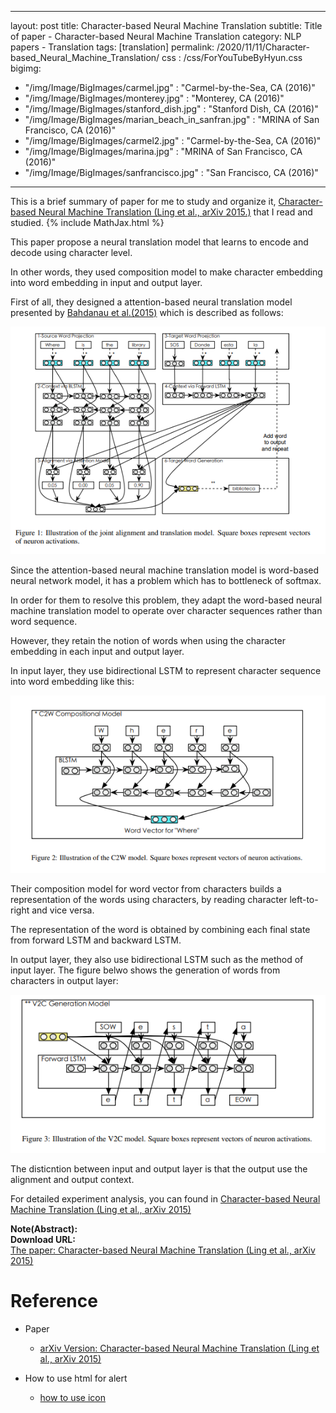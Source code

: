 
---
layout: post
title: Character-based Neural Machine Translation
subtitle: Title of paper - Character-based Neural Machine Translation
category: NLP papers - Translation
tags: [translation]
permalink: /2020/11/11/Character-based_Neural_Machine_Translation/
css : /css/ForYouTubeByHyun.css
bigimg: 
  - "/img/Image/BigImages/carmel.jpg" : "Carmel-by-the-Sea, CA (2016)"
  - "/img/Image/BigImages/monterey.jpg" : "Monterey, CA (2016)"
  - "/img/Image/BigImages/stanford_dish.jpg" : "Stanford Dish, CA (2016)"
  - "/img/Image/BigImages/marian_beach_in_sanfran.jpg" : "MRINA of San Francisco, CA (2016)"
  - "/img/Image/BigImages/carmel2.jpg" : "Carmel-by-the-Sea, CA (2016)"
  - "/img/Image/BigImages/marina.jpg" : "MRINA of San Francisco, CA (2016)"
  - "/img/Image/BigImages/sanfrancisco.jpg" : "San Francisco, CA (2016)"
  
---

This is a brief summary of paper for me to study and organize it, [Character-based Neural Machine Translation (Ling et al., arXiv 2015.)](https://arxiv.org/abs/1511.04586)
 that I read and studied. 
{% include MathJax.html %}


This paper propose a neural translation model that learns to encode and decode using character level. 

In other words, they used composition model to make character embedding into word embedding in input and output layer.

First of all, they designed a attention-based neural translation model presented by [Bahdanau et al.(2015)](https://arxiv.org/abs/1409.0473)  which is described as follows:

![Ling et al., arXiv 2015.](/img/Image/NaturalLanguageProcessing/NLPLabs/Paper_Investigation/Translation/2020-11-11-Character-based_Neural_Machine_Translation/basic_model.PNG)

Since the attention-based neural machine translation model is word-based neural network model, it has a problem which has to bottleneck of softmax. 

In order for them to resolve this problem, they adapt the word-based neural machine translation model to operate over character sequences rather than word sequence.

However, they retain the notion of words when using the character embedding in each input and output layer. 


In input layer, they use bidirectional LSTM to represent character sequence into word embedding like this:

![Ling et al., arXiv 2015.](/img/Image/NaturalLanguageProcessing/NLPLabs/Paper_Investigation/Translation/2020-11-11-Character-based_Neural_Machine_Translation/input_embedding.PNG)

Their composition model for word vector from characters builds a representation of the words using characters, by reading character left-to-right and vice versa. 

The representation of the word is obtained by combining each final state from forward LSTM and backward LSTM.


In output layer, they also use bidirectional LSTM such as the method of input layer. The figure belwo shows the generation of words from characters in output layer:

![Ling et al., arXiv 2015.](/img/Image/NaturalLanguageProcessing/NLPLabs/Paper_Investigation/Translation/2020-11-11-Character-based_Neural_Machine_Translation/output_embedding.PNG)

The disticntion between input and output layer is that the output use the alignment and output context. 


For detailed experiment analysis, you can found in [Character-based Neural Machine Translation (Ling et al., arXiv 2015)](https://arxiv.org/abs/1511.04586)

<div class="alert alert-info" role="alert"><i class="fa fa-info-circle"></i> <b>Note(Abstract): </b>

</div>
    
<div class="alert alert-success" role="alert"><i class="fa fa-paperclip fa-lg"></i> <b>Download URL: </b><br>
  <a href="https://arxiv.org/abs/1511.04586">The paper: Character-based Neural Machine Translation (Ling et al., arXiv 2015)</a>
</div>

# Reference 

- Paper 
  - [arXiv Version: Character-based Neural Machine Translation (Ling et al., arXiv 2015)](https://arxiv.org/abs/1511.04586)

  
- How to use html for alert
  - [how to use icon](http://idratherbewriting.com/documentation-theme-jekyll/mydoc_icons.html)
    


